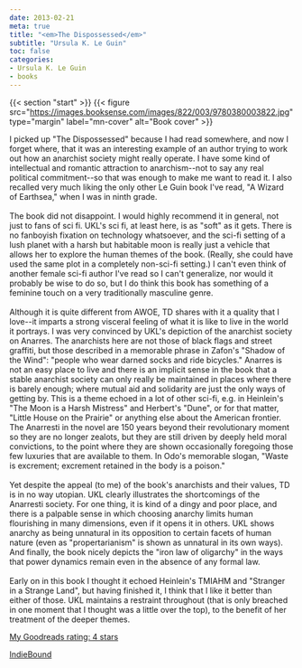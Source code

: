 ```yaml
---
date: 2013-02-21
meta: true
title: "<em>The Dispossessed</em>"
subtitle: "Ursula K. Le Guin"
toc: false
categories:
- Ursula K. Le Guin
- books
---
```


{{< section "start" >}}
{{< figure src="https://images.booksense.com/images/822/003/9780380003822.jpg" type="margin" label="mn-cover" alt="Book cover" >}}

I picked up "The Dispossessed" because I had read somewhere, and now I forget where, that it was an interesting example of an author trying to work out how an anarchist society might really operate. I have some kind of intellectual and romantic attraction to anarchism--not to say any real political commitment--so that was enough to make me want to read it. I also recalled very much liking the only other Le Guin book I've read, "A Wizard of Earthsea," when I was in ninth grade.<br /><br />The book did not disappoint. I would highly recommend it in general, not just to fans of sci fi. UKL's sci fi, at least here, is as "soft" as it gets. There is no fanboyish fixation on technology whatsoever, and the sci-fi setting of a lush planet with a harsh but habitable moon is really just a vehicle that allows her to explore the human themes of the book. (Really, she could have used the same plot in a completely non-sci-fi setting.) I can't even think of another female sci-fi author I've read so I can't generalize, nor would it probably be wise to do so, but I do think this book has something of a feminine touch on a very traditionally masculine genre. <br /><br />Although it is quite different from AWOE, TD shares with it a quality that I love--it imparts a strong visceral feeling of what it is like to live in the world it portrays. I was very convinced by UKL's depiction of the anarchist society on Anarres. The anarchists here are not those of black flags and street graffiti, but those described in a memorable phrase in Zafon's "Shadow of the Wind": "people who wear darned socks and ride bicycles." Anarres is not an easy place to live and there is an implicit sense in the book that a stable anarchist society can only really be maintained in places where there is barely enough; where mutual aid and solidarity are just the only ways of getting by. This is a theme echoed in a lot of other sci-fi, e.g. in Heinlein's "The Moon is a Harsh Mistress" and Herbert's "Dune", or for that matter, "Little House on the Prairie" or anything else about the American frontier. The Anarresti in the novel are 150 years beyond their revolutionary moment so they are no longer zealots, but they are still driven by deeply held moral convictions, to the point where they are shown occasionally foregoing those few luxuries that are available to them. In Odo's memorable slogan, "Waste is excrement; excrement retained in the body is a poison."<br /><br />Yet despite the appeal (to me) of the book's anarchists and their values, TD is in no way utopian. UKL clearly illustrates the shortcomings of the Anarresti society. For one thing, it is kind of a dingy and poor place, and there is a palpable sense in which choosing anarchy limits human flourishing in many dimensions, even if it opens it in others. UKL shows anarchy as being unnatural in its opposition to certain facets of human nature (even as "propertarianism" is shown as unnatural in its own ways). And finally, the book nicely depicts the "iron law of oligarchy" in the ways that power dynamics remain even in the absence of any formal law. <br /><br />Early on in this book I thought it echoed Heinlein's TMIAHM and "Stranger in a Strange Land", but having finished it, I think that I like it better than either of those. UKL maintains a restraint throughout (that is only breached in one moment that I thought was a little over the top), to the benefit of her treatment of the deeper themes.

[My Goodreads rating: 4 stars](https://www.goodreads.com/review/show/534989874)  

[IndieBound](https://www.indiebound.org/book/9780380003822)
